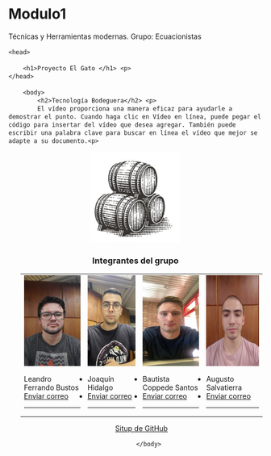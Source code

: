 # Modulo1
Técnicas y Herramientas modernas. Grupo: Ecuacionistas

<html>

	<head>

		<h1>Proyecto El Gato </h1> <p> 
	</head>

		<body>
			<h2>Tecnología Bodeguera</h2> <p>
			El vídeo proporciona una manera eficaz para ayudarle a demostrar el punto. Cuando haga clic en Vídeo en línea, puede pegar el código para insertar del vídeo que desea agregar. También puede escribir una palabra clave para buscar en línea el vídeo que mejor se adapte a su documento.<p>
<p>
<center><img src="grupo.png"       alt="Imagen del grupo"          width="180"  height="180">
<p>
<h3> Integrantes del grupo </h3>
<ul> 

<p>

<p>
<table>
<tr>
<td>
<img src="eze.png"       alt="Leandro Ezequiel Ferrando Bustos"          width="140"  height="180"> 
<p>
<li> Leandro  Ferrando Bustos </li>
<li> <a href="mailto:ferrandoe99@gmail.com">Enviar correo</a> </li>
<hr>
</td>


<td>
<img src="joaco.png"       alt="Joaquín Hidalgo"          width="140"  height="180">
<p>
<li> Joaquín Hidalgo </li>
<li> <a href="mailto:joso.hidalgo2000@gmail.com">Enviar correo</a> </li>
<hr>
</td>


<td>
<img src="Bauti.png"       alt="Bautista Coppede Santo"          width="140"  height="180">
<p>
<li> Bautista Coppede Santos </li>
<li> <a href="mailto:bauticoppede@hotmail.com">Enviar correo</a> </li>
<hr>
</td>


<td>
<img src="Augusto.png"       alt="Augusto Salvatierra"          width="140"  height="180">
<p>
<li> Augusto Salvatierra </li>
<li> <a href="mailto:saugusto16@gmail.com">Enviar correo</a> </li>
<hr>
</td> 


</tr>
     </table>
    <p>

<a href="https://github.com/Ecuacionistas">Situp de GitHub </a>



		</body>


</html>
